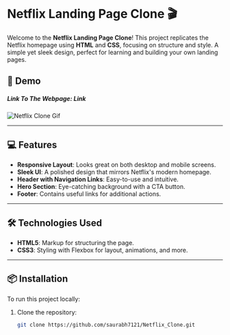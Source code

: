 
# Netflix Landing Page Clone 🎬

Welcome to the **Netflix Landing Page Clone**! This project replicates the Netflix homepage using **HTML** and **CSS**, focusing on structure and style. A simple yet sleek design, perfect for learning and building your own landing pages.

## 🚀 Demo

<h5>Link To The Webpage:<a href="https://saurabh7121.github.io/Netflix_Clone/" style="text-decoration:none;"> Link</a></h5>
<img  src="assets/gif/netflix.gif"  alt="Netflix Clone Gif" />


---

## 💻 Features

- **Responsive Layout**: Looks great on both desktop and mobile screens.
- **Sleek UI**: A polished design that mirrors Netflix's modern homepage.
- **Header with Navigation Links**: Easy-to-use and intuitive.
- **Hero Section**: Eye-catching background with a CTA button.
- **Footer**: Contains useful links for additional actions.

---

## 🛠️ Technologies Used

- **HTML5**: Markup for structuring the page.
- **CSS3**: Styling with Flexbox for layout, animations, and more.

---

## 📦 Installation

To run this project locally:

1. Clone the repository:
   ```bash
   git clone https://github.com/saurabh7121/Netflix_Clone.git
